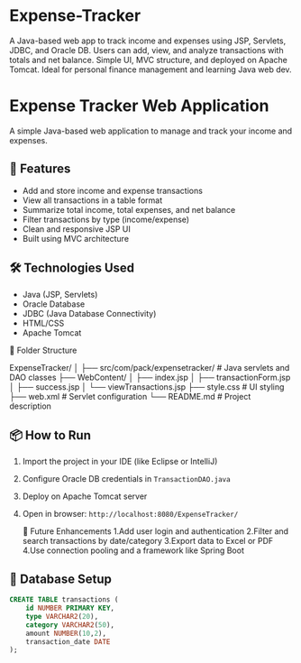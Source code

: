# Expense-Tracker
A Java-based web app to track income and expenses using JSP, Servlets, JDBC, and Oracle DB. Users can add, view, and analyze transactions with totals and net balance. Simple UI, MVC structure, and deployed on Apache Tomcat. Ideal for personal finance management and learning Java web dev.  


# Expense Tracker Web Application

A simple Java-based web application to manage and track your income and expenses.

## 🧾 Features

- Add and store income and expense transactions
- View all transactions in a table format
- Summarize total income, total expenses, and net balance
- Filter transactions by type (income/expense)
- Clean and responsive JSP UI
- Built using MVC architecture

## 🛠️ Technologies Used

- Java (JSP, Servlets)
- Oracle Database
- JDBC (Java Database Connectivity)
- HTML/CSS
- Apache Tomcat

📂 Folder Structure

ExpenseTracker/
│
├── src/com/pack/expensetracker/  # Java servlets and DAO classes
├── WebContent/
│   ├── index.jsp
│   ├── transactionForm.jsp
│   ├── success.jsp
│   └── viewTransactions.jsp
├── style.css                     # UI styling
├── web.xml                      # Servlet configuration
└── README.md                    # Project description

## 📦 How to Run

1. Import the project in your IDE (like Eclipse or IntelliJ)
2. Configure Oracle DB credentials in `TransactionDAO.java`
3. Deploy on Apache Tomcat server
4. Open in browser: `http://localhost:8080/ExpenseTracker/`


   📝 Future Enhancements
 1.Add user login and authentication
 2.Filter and search transactions by date/category
 3.Export data to Excel or PDF
 4.Use connection pooling and a framework like Spring Boot

## 📁 Database Setup

```sql
CREATE TABLE transactions (
    id NUMBER PRIMARY KEY,
    type VARCHAR2(20),
    category VARCHAR2(50),
    amount NUMBER(10,2),
    transaction_date DATE
);



